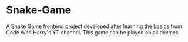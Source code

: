 # Snake-Game
A Snake Game frontend project developed after learning the basics from Code With Harry's YT channel. This game can be played on all devices.
